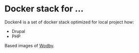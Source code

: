 # Docker stack for ...

Docker4 is a set of docker stack optimized for local project how:

* Drupal
* PHP

Based images of [Wodby](https://github.com/wodby).

